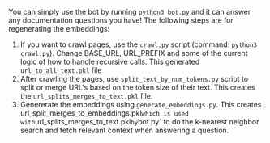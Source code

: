 You can simply use the bot by running `python3 bot.py` and it can answer any documentation questions you have! The following steps are for regenerating the embeddings:
1. If you want to crawl pages, use the `crawl.py` script (command: `python3 crawl.py`). Change BASE_URL, URL_PREFIX and some of the current logic of how to handle recursive calls. This generated `url_to_all_text.pkl` file
2. After crawling the pages, use `split_text_by_num_tokens.py` script to split or merge URL's based on the token size of their text. This creates the `url_splits_merges_to_text.pkl` file.
3. Genererate the embeddings using `generate_embeddings.py`. This creates url_split_merges_to_embeddings.pkl` which is used with `url_splits_merges_to_text.pkl` by `bot.py` to do the k-nearest neighbor search and fetch relevant context when answering a question.
